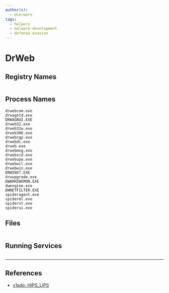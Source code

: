 ```yaml
---
author(s):
  - Userware
tags:
  - helpers
  - malware-development
  - defense-evasion
---
```

# DrWeb

## Registry Names

```

```

## Process Names

```
drwebcom.exe
drwagntd.exe
DRWAGNUI.EXE
drweb32.exe
drweb32w.exe
drweb386.exe
drwebcgp.exe
drwebdc.exe
drweb.exe
drwebmng.exe
drwebscd.exe
drwebupw.exe
drwebwcl.exe
drwebwin.exe
DRWINST.EXE
drwupgrade.exe
DWARKDAEMON.EXE
dwengine.exe
DWNETFILTER.EXE
spideragent.exe
spiderml.exe
spidernt.exe
spiderui.exe
```

## Files

```

```

## Running Services

```

```

---
## References

- [v1ado: HIPS_LIPS](https://github.com/v1ado/HIPS_LIPS)
